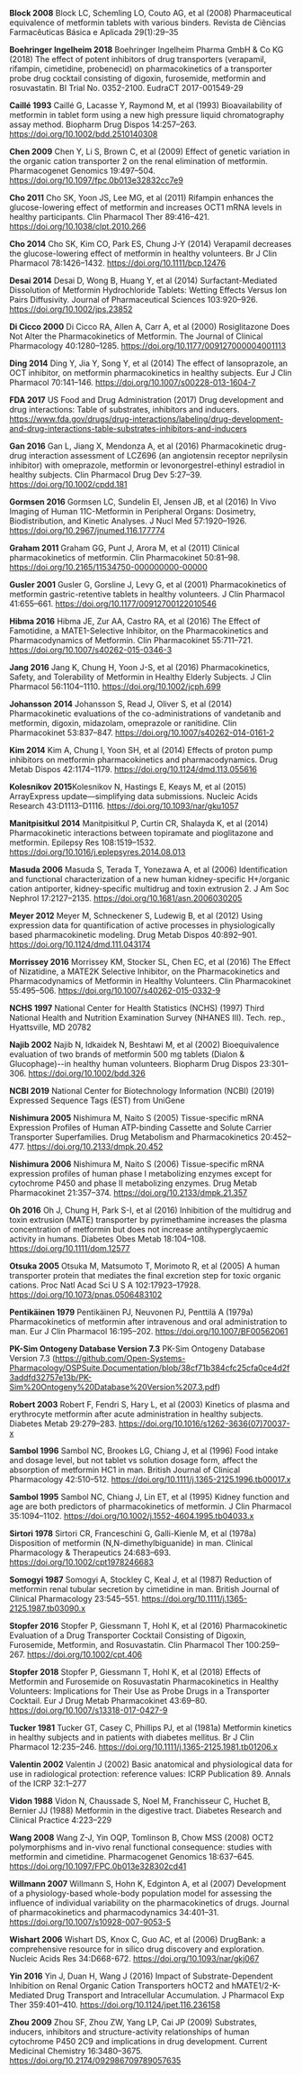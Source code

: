 

**Block  2008** Block LC, Schemling LO, Couto AG, et al (2008) Pharmaceutical equivalence of metformin tablets with various binders. Revista de Ciências Farmacêuticas Básica e Aplicada 29(1):29–35

**Boehringer Ingelheim 2018** Boehringer Ingelheim Pharma GmbH & Co KG (2018) The effect of potent inhibitors of drug transporters (verapamil, rifampin, cimetidine, probenecid) on pharmacokinetics of a transporter probe drug cocktail consisting of digoxin, furosemide, metformin and rosuvastatin. BI Trial No. 0352-2100. EudraCT 2017-001549-29

**Caillé 1993** Caillé G, Lacasse Y, Raymond M, et al (1993) Bioavailability of metformin in tablet form using a new high pressure liquid chromatography assay method. Biopharm Drug Dispos 14:257–263. https://doi.org/10.1002/bdd.2510140308

**Chen 2009** Chen Y, Li S, Brown C, et al (2009) Effect of genetic variation in the organic cation transporter 2 on the renal elimination of metformin. Pharmacogenet Genomics 19:497–504. https://doi.org/10.1097/fpc.0b013e32832cc7e9

**Cho 2011** Cho SK, Yoon JS, Lee MG, et al (2011) Rifampin enhances the glucose-lowering effect of metformin and increases OCT1 mRNA levels in healthy participants. Clin Pharmacol Ther 89:416–421. https://doi.org/10.1038/clpt.2010.266

**Cho 2014** Cho SK, Kim CO, Park ES, Chung J-Y (2014) Verapamil decreases the glucose-lowering effect of metformin in healthy volunteers. Br J Clin Pharmacol 78:1426–1432. https://doi.org/10.1111/bcp.12476

**Desai 2014** Desai D, Wong B, Huang Y, et al (2014) Surfactant-Mediated Dissolution of Metformin Hydrochloride Tablets: Wetting Effects Versus Ion Pairs Diffusivity. Journal of Pharmaceutical Sciences 103:920–926. https://doi.org/10.1002/jps.23852

**Di Cicco 2000** Di Cicco RA, Allen A, Carr A, et al (2000) Rosiglitazone Does Not Alter the Pharmacokinetics of Metformin. The Journal of Clinical Pharmacology 40:1280–1285. https://doi.org/10.1177/009127000004001113

**Ding 2014** Ding Y, Jia Y, Song Y, et al (2014) The effect of lansoprazole, an OCT inhibitor, on metformin pharmacokinetics in healthy subjects. Eur J Clin Pharmacol 70:141–146. https://doi.org/10.1007/s00228-013-1604-7

**FDA 2017** US Food and Drug Administration (2017) Drug development and drug interactions: Table
of substrates, inhibitors and inducers. https://www.fda.gov/drugs/drug-interactions/labeling/drug-development-and-drug-interactions-table-substrates-inhibitors-and-inducers

**Gan 2016** Gan L, Jiang X, Mendonza A, et al (2016) Pharmacokinetic drug-drug interaction assessment of LCZ696 (an angiotensin receptor neprilysin inhibitor) with omeprazole, metformin or levonorgestrel-ethinyl estradiol in healthy subjects. Clin Pharmacol Drug Dev 5:27–39. https://doi.org/10.1002/cpdd.181

**Gormsen 2016** Gormsen LC, Sundelin EI, Jensen JB, et al (2016) In Vivo Imaging of Human 11C-Metformin in Peripheral Organs: Dosimetry, Biodistribution, and Kinetic Analyses. J Nucl Med 57:1920–1926. https://doi.org/10.2967/jnumed.116.177774

**Graham 2011** Graham GG, Punt J, Arora M, et al (2011) Clinical pharmacokinetics of metformin. Clin Pharmacokinet 50:81–98. https://doi.org/10.2165/11534750-000000000-00000

**Gusler 2001** Gusler G, Gorsline J, Levy G, et al (2001) Pharmacokinetics of metformin gastric-retentive tablets in healthy volunteers. J Clin Pharmacol 41:655–661. https://doi.org/10.1177/00912700122010546

**Hibma 2016** Hibma JE, Zur AA, Castro RA, et al (2016) The Effect of Famotidine, a MATE1-Selective Inhibitor, on the Pharmacokinetics and Pharmacodynamics of Metformin. Clin Pharmacokinet 55:711–721. https://doi.org/10.1007/s40262-015-0346-3

**Jang 2016** Jang K, Chung H, Yoon J-S, et al (2016) Pharmacokinetics, Safety, and Tolerability of Metformin in Healthy Elderly Subjects. J Clin Pharmacol 56:1104–1110. https://doi.org/10.1002/jcph.699

**Johansson 2014** Johansson S, Read J, Oliver S, et al (2014) Pharmacokinetic evaluations of the co-administrations of vandetanib and metformin, digoxin, midazolam, omeprazole or ranitidine. Clin Pharmacokinet 53:837–847. https://doi.org/10.1007/s40262-014-0161-2

**Kim 2014** Kim A, Chung I, Yoon SH, et al (2014) Effects of proton pump inhibitors on metformin pharmacokinetics and pharmacodynamics. Drug Metab Dispos 42:1174–1179. https://doi.org/10.1124/dmd.113.055616

**Kolesnikov 2015**Kolesnikov N, Hastings E, Keays M, et al (2015) ArrayExpress update—simplifying data submissions. Nucleic Acids Research 43:D1113–D1116. https://doi.org/10.1093/nar/gku1057

**Manitpisitkul 2014** Manitpisitkul P, Curtin CR, Shalayda K, et al (2014) Pharmacokinetic interactions between topiramate and pioglitazone and metformin. Epilepsy Res 108:1519–1532. https://doi.org/10.1016/j.eplepsyres.2014.08.013

**Masuda 2006** Masuda S, Terada T, Yonezawa A, et al (2006) Identification and functional characterization of a new human kidney-specific H+/organic cation antiporter, kidney-specific multidrug and toxin extrusion 2. J Am Soc Nephrol 17:2127–2135. https://doi.org/10.1681/asn.2006030205

**Meyer 2012** Meyer M, Schneckener S, Ludewig B, et al (2012) Using expression data for quantification of active processes in physiologically based pharmacokinetic modeling. Drug Metab Dispos 40:892–901. https://doi.org/10.1124/dmd.111.043174

**Morrissey 2016** Morrissey KM, Stocker SL, Chen EC, et al (2016) The Effect of Nizatidine, a MATE2K Selective Inhibitor, on the Pharmacokinetics and Pharmacodynamics of Metformin in Healthy Volunteers. Clin Pharmacokinet 55:495–506. https://doi.org/10.1007/s40262-015-0332-9

**NCHS 1997** National Center for Health Statistics (NCHS) (1997) Third National Health and Nutrition Examination
Survey (NHANES III). Tech. rep., Hyattsville, MD 20782

**Najib 2002** Najib N, Idkaidek N, Beshtawi M, et al (2002) Bioequivalence evaluation of two brands of metformin 500 mg tablets (Dialon & Glucophage)--in healthy human volunteers. Biopharm Drug Dispos 23:301–306. https://doi.org/10.1002/bdd.326

**NCBI 2019** National Center for Biotechnology Information (NCBI) (2019) Expressed Sequence Tags (EST) from UniGene

**Nishimura 2005** Nishimura M, Naito S (2005) Tissue-specific mRNA Expression Profiles of Human ATP-binding Cassette and Solute Carrier Transporter Superfamilies. Drug Metabolism and Pharmacokinetics 20:452–477. https://doi.org/10.2133/dmpk.20.452

**Nishimura 2006** Nishimura M, Naito S (2006) Tissue-specific mRNA expression profiles of human phase I metabolizing enzymes except for cytochrome P450 and phase II metabolizing enzymes. Drug Metab Pharmacokinet 21:357–374. https://doi.org/10.2133/dmpk.21.357

**Oh 2016** Oh J, Chung H, Park S-I, et al (2016) Inhibition of the multidrug and toxin extrusion (MATE) transporter by pyrimethamine increases the plasma concentration of metformin but does not increase antihyperglycaemic activity in humans. Diabetes Obes Metab 18:104–108. https://doi.org/10.1111/dom.12577

**Otsuka 2005** Otsuka M, Matsumoto T, Morimoto R, et al (2005) A human transporter protein that mediates the final excretion step for toxic organic cations. Proc Natl Acad Sci U S A 102:17923–17928. https://doi.org/10.1073/pnas.0506483102

**Pentikäinen 1979** Pentikäinen PJ, Neuvonen PJ, Penttilä A (1979a) Pharmacokinetics of metformin after intravenous and oral administration to man. Eur J Clin Pharmacol 16:195–202. https://doi.org/10.1007/BF00562061

**PK-Sim Ontogeny Database Version 7.3** PK-Sim Ontogeny Database Version 7.3 (https://github.com/Open-Systems-Pharmacology/OSPSuite.Documentation/blob/38cf71b384cfc25cfa0ce4d2f3addfd32757e13b/PK-Sim%20Ontogeny%20Database%20Version%207.3.pdf)

**Robert 2003** Robert F, Fendri S, Hary L, et al (2003) Kinetics of plasma and erythrocyte metformin after acute administration in healthy subjects. Diabetes Metab 29:279–283. https://doi.org/10.1016/s1262-3636(07)70037-x

**Sambol 1996** Sambol NC, Brookes LG, Chiang J, et al (1996) Food intake and dosage level, but not tablet vs solution dosage form, affect the absorption of metformin HC1 in man. British Journal of Clinical Pharmacology 42:510–512. https://doi.org/10.1111/j.1365-2125.1996.tb00017.x

**Sambol 1995** Sambol NC, Chiang J, Lin ET, et al (1995) Kidney function and age are both predictors of pharmacokinetics of metformin. J Clin Pharmacol 35:1094–1102. https://doi.org/10.1002/j.1552-4604.1995.tb04033.x

**Sirtori 1978** Sirtori CR, Franceschini G, Galli-Kienle M, et al (1978a) Disposition of metformin (N,N-dimethylbiguanide) in man. Clinical Pharmacology & Therapeutics 24:683–693. https://doi.org/10.1002/cpt1978246683

**Somogyi 1987** Somogyi A, Stockley C, Keal J, et al (1987) Reduction of metformin renal tubular secretion by cimetidine in man. British Journal of Clinical Pharmacology 23:545–551. https://doi.org/10.1111/j.1365-2125.1987.tb03090.x

**Stopfer 2016** Stopfer P, Giessmann T, Hohl K, et al (2016) Pharmacokinetic Evaluation of a Drug Transporter Cocktail Consisting of Digoxin, Furosemide, Metformin, and Rosuvastatin. Clin Pharmacol Ther 100:259–267. https://doi.org/10.1002/cpt.406

**Stopfer 2018** Stopfer P, Giessmann T, Hohl K, et al (2018) Effects of Metformin and Furosemide on Rosuvastatin Pharmacokinetics in Healthy Volunteers: Implications for Their Use as Probe Drugs in a Transporter Cocktail. Eur J Drug Metab Pharmacokinet 43:69–80. https://doi.org/10.1007/s13318-017-0427-9

**Tucker 1981** Tucker GT, Casey C, Phillips PJ, et al (1981a) Metformin kinetics in healthy subjects and in patients with diabetes mellitus. Br J Clin Pharmacol 12:235–246. https://doi.org/10.1111/j.1365-2125.1981.tb01206.x

**Valentin 2002** Valentin J (2002) Basic anatomical and physiological data for use in radiological protection:
reference values: ICRP Publication 89. Annals of the ICRP 32:1–277

**Vidon 1988** Vidon N, Chaussade S, Noel M, Franchisseur C, Huchet B, Bernier JJ (1988) Metformin in the
digestive tract. Diabetes Research and Clinical Practice 4:223–229

**Wang 2008** Wang Z-J, Yin OQP, Tomlinson B, Chow MSS (2008) OCT2 polymorphisms and in-vivo renal functional consequence: studies with metformin and cimetidine. Pharmacogenet Genomics 18:637–645. https://doi.org/10.1097/FPC.0b013e328302cd41

**Willmann 2007** Willmann S, Hohn K, Edginton A, et al (2007) Development of a physiology-based whole-body population model for assessing the influence of individual variability on the pharmacokinetics of drugs. Journal of pharmacokinetics and pharmacodynamics 34:401–31. https://doi.org/10.1007/s10928-007-9053-5

**Wishart 2006** Wishart DS, Knox C, Guo AC, et al (2006) DrugBank: a comprehensive resource for in silico drug discovery and exploration. Nucleic Acids Res 34:D668-672. https://doi.org/10.1093/nar/gkj067

**Yin 2016** Yin J, Duan H, Wang J (2016) Impact of Substrate-Dependent Inhibition on Renal Organic Cation Transporters hOCT2 and hMATE1/2-K-Mediated Drug Transport and Intracellular Accumulation. J Pharmacol Exp Ther 359:401–410. https://doi.org/10.1124/jpet.116.236158

**Zhou 2009** Zhou SF, Zhou ZW, Yang LP, Cai JP (2009) Substrates, inducers, inhibitors and structure-activity relationships of human cytochrome P450 2C9 and implications in drug development. Current Medicinal Chemistry 16:3480–3675. https://doi.org/10.2174/092986709789057635
